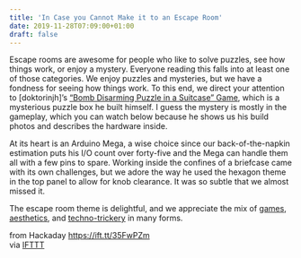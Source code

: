 ```yaml
---
title: 'In Case you Cannot Make it to an Escape Room'
date: 2019-11-28T07:09:00+01:00
draft: false
---
```


Escape rooms are awesome for people who like to solve puzzles, see how things work, or enjoy a mystery. Everyone reading this falls into at least one of those categories. We enjoy puzzles and mysteries, but we have a fondness for seeing how things work. To this end, we direct your attention to \[doktorinjh\]’s [“Bomb Disarming Puzzle in a Suitcase” Game](https://imgur.com/a/8nmzieA), which is a mysterious puzzle box he built himself. I guess the mystery is mostly in the gameplay, which you can watch below because he shows us his build photos and describes the hardware inside.

At its heart is an Arduino Mega, a wise choice since our back-of-the-napkin estimation puts his I/O count over forty-five and the Mega can handle them all with a few pins to spare. Working inside the confines of a briefcase came with its own challenges, but we adore the way he used the hexagon theme in the top panel to allow for knob clearance. It was so subtle that we almost missed it.

The escape room theme is delightful, and we appreciate the mix of [games](https://hackaday.com/2019/11/04/ambitious-led-cube-provides-endless-video-game-scrolling-plays-castlevania/), [aesthetics](https://hackaday.com/2019/06/24/plasma-globe-reveals-your-next-clue/), and [techno-trickery](https://hackaday.com/2019/06/13/let-the-cards-fall-where-they-may-with-a-robotic-rain-main/) in many forms.

  
  
from Hackaday https://ift.tt/35FwPZm  
via [IFTTT](https://ifttt.com/?ref=da&site=blogger)